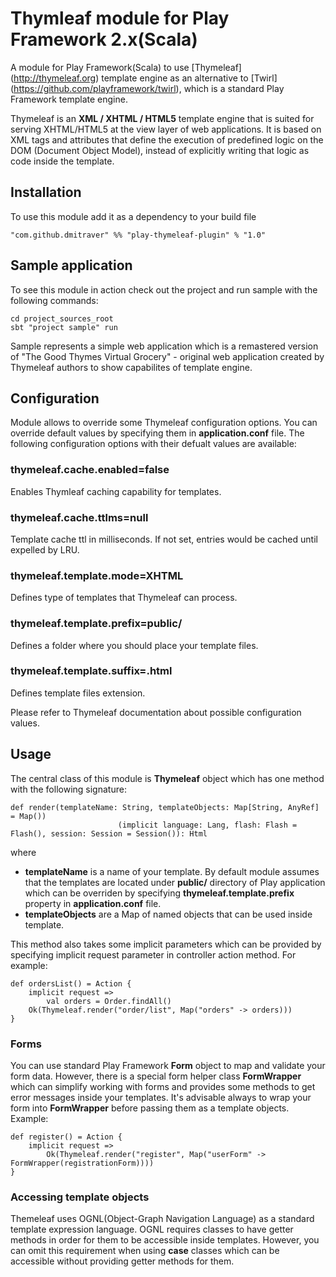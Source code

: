 # Thymleaf module for Play Framework 2.x(Scala)
A module for Play Framework(Scala) to use [Thymeleaf] (http://thymeleaf.org) template engine as an alternative to [Twirl] (https://github.com/playframework/twirl), which is a standard Play Framework template engine.

Thymeleaf is an **XML / XHTML / HTML5** template engine that is suited for serving XHTML/HTML5 at the view layer of web applications. It is based on XML tags and attributes that define the execution of predefined logic on the DOM (Document Object Model), instead of explicitly writing that logic as code inside the template.

## Installation
To use this module add it as a dependency to your build file
```
"com.github.dmitraver" %% "play-thymeleaf-plugin" % "1.0"
```

## Sample application
To see this module in action check out the project and run sample with the following commands:
```
cd project_sources_root
sbt "project sample" run
```
Sample represents a simple web application which is a remastered version of "The Good Thymes Virtual Grocery" - original web application created by Thymeleaf authors to show capabilites of template engine.

## Configuration
Module allows to override some Thymeleaf configuration options. You can override default values by specifying them in **application.conf** file. The following configuration options with their defualt values are available:

### thymeleaf.cache.enabled=false
Enables Thymleaf caching capability for templates.

### thymeleaf.cache.ttlms=null
Template cache ttl in milliseconds. If not set, entries would be cached until expelled by LRU.

### thymeleaf.template.mode=XHTML
Defines type of templates that Thymeleaf can process.

### thymeleaf.template.prefix=public/
Defines a folder where you should place your template files.

### thymeleaf.template.suffix=.html
Defines template files extension.

Please refer to Thymeleaf documentation about possible configuration values.

## Usage
The central class of this module is **Thymeleaf** object which has one method with the following signature:
```
def render(templateName: String, templateObjects: Map[String, AnyRef] = Map())
						(implicit language: Lang, flash: Flash = Flash(), session: Session = Session()): Html
```
where 
 - **templateName** is a name of your template. By default module assumes that the templates are located under **public/** directory of Play application which can be overriden by specifying **thymeleaf.template.prefix** property in **application.conf** file.
 - **templateObjects** are a Map of named objects that can be used inside template.

This method also takes some implicit parameters which can be provided by specifying implicit request parameter in controller action method. For example:
```
def ordersList() = Action { 
    implicit request =>
        val orders = Order.findAll()
	Ok(Thymeleaf.render("order/list", Map("orders" -> orders)))
}
```
### Forms
You can use standard Play Framework **Form** object to map and validate your form data. However, there is a special form helper class **FormWrapper** which can simplify working with forms and provides some methods to get error messages inside your templates. It's advisable always to wrap your form into **FormWrapper** before passing them as a template objects. 
Example:
```
def register() = Action { 
    implicit request =>
        Ok(Thymeleaf.render("register", Map("userForm" -> FormWrapper(registrationForm))))
}
```

### Accessing template objects
Themeleaf uses OGNL(Object-Graph Navigation Language) as a standard template expression language. OGNL requires classes to have getter methods in order for them to be accessible inside templates. However, you can omit this requirement when using **case** classes which can be accessible without providing getter methods for them.
